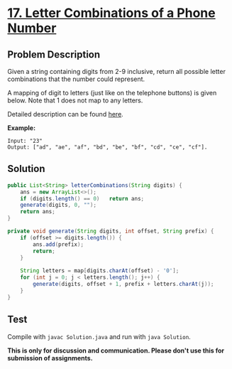 # [17. Letter Combinations of a Phone Number][title]

## Problem Description

Given a string containing digits from 2-9 inclusive, return all possible letter combinations that the number could represent.

A mapping of digit to letters (just like on the telephone buttons) is given below. Note that 1 does not map to any letters.

Detailed description can be found [here][title].

**Example:**

```
Input: "23"
Output: ["ad", "ae", "af", "bd", "be", "bf", "cd", "ce", "cf"].
```

## Solution

```java
public List<String> letterCombinations(String digits) {
    ans = new ArrayList<>();
    if (digits.length() == 0)   return ans;
    generate(digits, 0, "");
    return ans;
}

private void generate(String digits, int offset, String prefix) {
    if (offset >= digits.length()) {
        ans.add(prefix);
        return;
    }
    
    String letters = map[digits.charAt(offset) - '0'];
    for (int j = 0; j < letters.length(); j++) {
        generate(digits, offset + 1, prefix + letters.charAt(j));
    }
}
```

## Test

Compile with `javac Solution.java` and run with `java Solution`.


**This is only for discussion and communication. Please don't use this for submission of assignments.**

[title]: https://leetcode.com/problems/letter-combinations-of-a-phone-number/